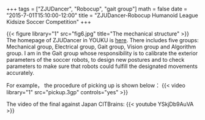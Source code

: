 ﻿+++
tags = ["ZJUDancer", "Robocup", "gait group"]
math = false
date = "2015-7-01T15:10:00-12:00"
title = "ZJUDancer-Robocup Humanoid League Kidsize Soccer Competition"
+++

{{< figure library="1" src="fig6.jpg" title="The mechanical structure" >}}
The homepage of ZJUDancer in YOUKU is [here](https://i.youku.com/u/UMjAyMzAwNjM2?spm=a2h0k.11417342.soresults.dname). There includes five groups: Mechanical group, Electrical group, Gait group, Vision group and Algorithm group. I am in the Gait group whose responsibility is to calibrate the exterior parameters of the soccer robots, to design new postures and to check parameters to make sure that robots could fulfill the designated movements accurately.

For example， the procedure of picking up is shown below：
{{< video library="1" src="pickup.3gp" controls="yes" >}}


The video of the final against Japan CITBrains:
{{< youtube YSkjDb9AuVA >}}



